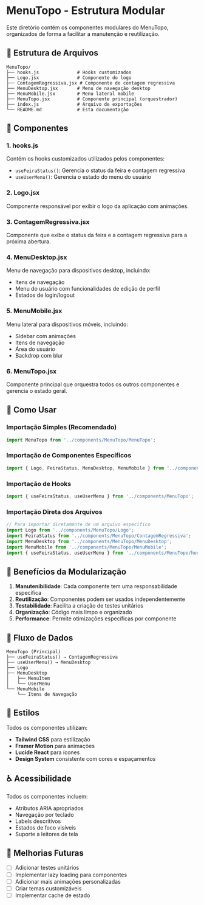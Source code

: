 # MenuTopo - Estrutura Modular

Este diretório contém os componentes modulares do MenuTopo, organizados de forma a facilitar a manutenção e reutilização.

## 📁 Estrutura de Arquivos

```
MenuTopo/
├── hooks.js              # Hooks customizados
├── Logo.jsx              # Componente do logo
├── ContagemRegressiva.jsx # Componente de contagem regressiva
├── MenuDesktop.jsx       # Menu de navegação desktop
├── MenuMobile.jsx        # Menu lateral mobile
├── MenuTopo.jsx          # Componente principal (orquestrador)
├── index.js              # Arquivo de exportações
└── README.md             # Esta documentação
```

## 🧩 Componentes

### 1. **hooks.js**
Contém os hooks customizados utilizados pelos componentes:
- `useFeiraStatus()`: Gerencia o status da feira e contagem regressiva
- `useUserMenu()`: Gerencia o estado do menu do usuário

### 2. **Logo.jsx**
Componente responsável por exibir o logo da aplicação com animações.

### 3. **ContagemRegressiva.jsx**
Componente que exibe o status da feira e a contagem regressiva para a próxima abertura.

### 4. **MenuDesktop.jsx**
Menu de navegação para dispositivos desktop, incluindo:
- Itens de navegação
- Menu do usuário com funcionalidades de edição de perfil
- Estados de login/logout

### 5. **MenuMobile.jsx**
Menu lateral para dispositivos móveis, incluindo:
- Sidebar com animações
- Itens de navegação
- Área do usuário
- Backdrop com blur

### 6. **MenuTopo.jsx**
Componente principal que orquestra todos os outros componentes e gerencia o estado geral.

## 🔧 Como Usar

### Importação Simples (Recomendado)
```jsx
import MenuTopo from '../components/MenuTopo/MenuTopo';
```

### Importação de Componentes Específicos
```jsx
import { Logo, FeiraStatus, MenuDesktop, MenuMobile } from '../components/MenuTopo';
```

### Importação de Hooks
```jsx
import { useFeiraStatus, useUserMenu } from '../components/MenuTopo';
```

### Importação Direta dos Arquivos
```jsx
// Para importar diretamente de um arquivo específico
import Logo from '../components/MenuTopo/Logo';
import FeiraStatus from '../components/MenuTopo/ContagemRegressiva';
import MenuDesktop from '../components/MenuTopo/MenuDesktop';
import MenuMobile from '../components/MenuTopo/MenuMobile';
import { useFeiraStatus, useUserMenu } from '../components/MenuTopo/hooks';
```

## 🎯 Benefícios da Modularização

1. **Manutenibilidade**: Cada componente tem uma responsabilidade específica
2. **Reutilização**: Componentes podem ser usados independentemente
3. **Testabilidade**: Facilita a criação de testes unitários
4. **Organização**: Código mais limpo e organizado
5. **Performance**: Permite otimizações específicas por componente

## 🔄 Fluxo de Dados

```
MenuTopo (Principal)
├── useFeiraStatus() → ContagemRegressiva
├── useUserMenu() → MenuDesktop
├── Logo
├── MenuDesktop
│   ├── MenuItem
│   └── UserMenu
└── MenuMobile
    └── Itens de Navegação
```

## 🎨 Estilos

Todos os componentes utilizam:
- **Tailwind CSS** para estilização
- **Framer Motion** para animações
- **Lucide React** para ícones
- **Design System** consistente com cores e espaçamentos

## ♿ Acessibilidade

Todos os componentes incluem:
- Atributos ARIA apropriados
- Navegação por teclado
- Labels descritivos
- Estados de foco visíveis
- Suporte a leitores de tela

## 🚀 Melhorias Futuras

- [ ] Adicionar testes unitários
- [ ] Implementar lazy loading para componentes
- [ ] Adicionar mais animações personalizadas
- [ ] Criar temas customizáveis
- [ ] Implementar cache de estado 